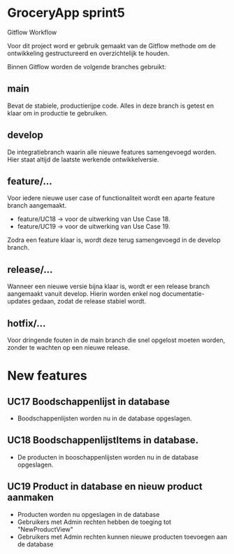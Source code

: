 # GroceryApp sprint5

Gitflow Workflow

Voor dit project word er gebruik gemaakt van de Gitflow methode om de ontwikkeling gestructureerd en overzichtelijk te houden.

Binnen Gitflow worden de volgende branches gebruikt:


## main
Bevat de stabiele, productierijpe code. Alles in deze branch is getest en klaar om in productie te gebruiken.


## develop
De integratiebranch waarin alle nieuwe features samengevoegd worden. Hier staat altijd de laatste werkende ontwikkelversie.


## feature/…
Voor iedere nieuwe user case of functionaliteit wordt een aparte feature branch aangemaakt.

- feature/UC18 → voor de uitwerking van Use Case 18.
- feature/UC19 → voor de uitwerking van Use Case 19.


Zodra een feature klaar is, wordt deze terug samengevoegd in de develop branch.


## release/…
Wanneer een nieuwe versie bijna klaar is, wordt er een release branch aangemaakt vanuit develop. Hierin worden enkel nog documentatie-updates gedaan, zodat de release stabiel wordt.


## hotfix/…
 Voor dringende fouten in de main branch die snel opgelost moeten worden, zonder te wachten op een nieuwe release.



# New features
 
## UC17 Boodschappenlijst in database 
- Boodschappenlijsten worden nu in de database opgeslagen.

## UC18 BoodschappenlijstItems in database.  
- De producten in booschappenlijsten worden nu in de database opgeslagen.  

## UC19 Product in database en nieuw product aanmaken
- Producten worden nu opgeslagen in de database
- Gebruikers met Admin rechten hebben de toeging tot "NewProductView"
- Gebruikers met Admin rechten kunnen nieuwe producten toevoegen aan de database





